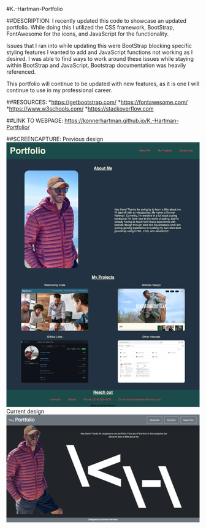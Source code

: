 #K.-Hartman-Portfolio

##DESCRIPTION: 
I recently updated this code to showcase an updated portfolio. While doing this I utilized the CSS framework, BootStrap, FontAwesome for the icons, and JavaScript for the functionality. 

Issues that I ran into while updating this were BootStrap  blocking specific styling features I wanted to add and JavaScript functions not working as I desired. I was able to find ways to work around these issues while staying within BootStrap and JavaScript. Bootstrap documentation was heavily referenced.

This portfolio will continue to be updated with new features, as it is one I will continue to use in my professional career. 

##RESOURCES:
*https://getbootstrap.com/
*https://fontawesome.com/
*https://www.w3schools.com/
*https://stackoverflow.com

##LINK TO WEBPAGE:
https://konnerhartman.github.io/K.-Hartman-Portfolio/

##SCREENCAPTURE: 
Previous design    
![ScreenShot](assets/images/Portfolio-Screencapture.png)
Current design
![ScreenShot](assets/images/Current-Portfolio.png)